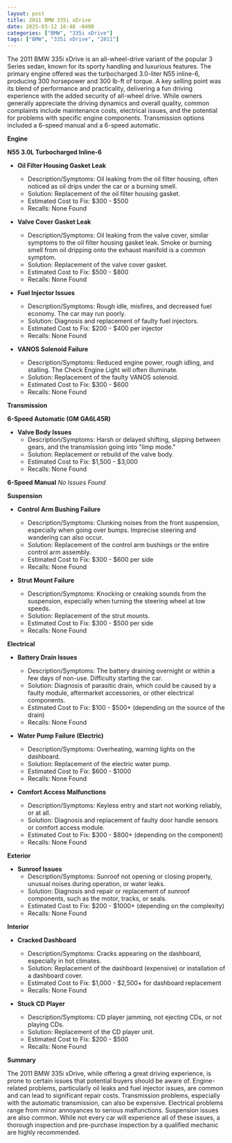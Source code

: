 ```yaml
---
layout: post
title: 2011 BMW 335i xDrive
date: 2025-03-12 16:48 -0400
categories: ["BMW", "335i xDrive"]
tags: ["BMW", "335i xDrive", "2011"]
---
```

The 2011 BMW 335i xDrive is an all-wheel-drive variant of the popular 3 Series sedan, known for its sporty handling and luxurious features. The primary engine offered was the turbocharged 3.0-liter N55 inline-6, producing 300 horsepower and 300 lb-ft of torque. A key selling point was its blend of performance and practicality, delivering a fun driving experience with the added security of all-wheel drive. While owners generally appreciate the driving dynamics and overall quality, common complaints include maintenance costs, electrical issues, and the potential for problems with specific engine components. Transmission options included a 6-speed manual and a 6-speed automatic.

**Engine**

**N55 3.0L Turbocharged Inline-6**

*   **Oil Filter Housing Gasket Leak**
    *   Description/Symptoms: Oil leaking from the oil filter housing, often noticed as oil drips under the car or a burning smell.
    *   Solution: Replacement of the oil filter housing gasket.
    *   Estimated Cost to Fix: $300 - $500
    *   Recalls: None Found

*   **Valve Cover Gasket Leak**
    *   Description/Symptoms: Oil leaking from the valve cover, similar symptoms to the oil filter housing gasket leak. Smoke or burning smell from oil dripping onto the exhaust manifold is a common symptom.
    *   Solution: Replacement of the valve cover gasket.
    *   Estimated Cost to Fix: $500 - $800
    *   Recalls: None Found

*   **Fuel Injector Issues**
    *   Description/Symptoms: Rough idle, misfires, and decreased fuel economy. The car may run poorly.
    *   Solution: Diagnosis and replacement of faulty fuel injectors.
    *   Estimated Cost to Fix: $200 - $400 per injector
    *   Recalls: None Found

*   **VANOS Solenoid Failure**
    *   Description/Symptoms: Reduced engine power, rough idling, and stalling. The Check Engine Light will often illuminate.
    *   Solution: Replacement of the faulty VANOS solenoid.
    *   Estimated Cost to Fix: $300 - $600
    *   Recalls: None Found

**Transmission**

**6-Speed Automatic (GM GA6L45R)**

*   **Valve Body Issues**
    *   Description/Symptoms: Harsh or delayed shifting, slipping between gears, and the transmission going into "limp mode."
    *   Solution: Replacement or rebuild of the valve body.
    *   Estimated Cost to Fix: $1,500 - $3,000
    *   Recalls: None Found

**6-Speed Manual**
*No Issues Found*

**Suspension**

*   **Control Arm Bushing Failure**
    *   Description/Symptoms: Clunking noises from the front suspension, especially when going over bumps. Imprecise steering and wandering can also occur.
    *   Solution: Replacement of the control arm bushings or the entire control arm assembly.
    *   Estimated Cost to Fix: $300 - $600 per side
    *   Recalls: None Found

*   **Strut Mount Failure**
    *   Description/Symptoms: Knocking or creaking sounds from the suspension, especially when turning the steering wheel at low speeds.
    *   Solution: Replacement of the strut mounts.
    *   Estimated Cost to Fix: $300 - $500 per side
    *   Recalls: None Found

**Electrical**

*   **Battery Drain Issues**
    *   Description/Symptoms: The battery draining overnight or within a few days of non-use. Difficulty starting the car.
    *   Solution: Diagnosis of parasitic drain, which could be caused by a faulty module, aftermarket accessories, or other electrical components.
    *   Estimated Cost to Fix: $100 - $500+ (depending on the source of the drain)
    *   Recalls: None Found

*   **Water Pump Failure (Electric)**
    *   Description/Symptoms: Overheating, warning lights on the dashboard.
    *   Solution: Replacement of the electric water pump.
    *   Estimated Cost to Fix: $600 - $1000
    *   Recalls: None Found

*   **Comfort Access Malfunctions**
    *   Description/Symptoms: Keyless entry and start not working reliably, or at all.
    *   Solution: Diagnosis and replacement of faulty door handle sensors or comfort access module.
    *   Estimated Cost to Fix: $300 - $800+ (depending on the component)
    *   Recalls: None Found

**Exterior**

*   **Sunroof Issues**
    *   Description/Symptoms: Sunroof not opening or closing properly, unusual noises during operation, or water leaks.
    *   Solution: Diagnosis and repair or replacement of sunroof components, such as the motor, tracks, or seals.
    *   Estimated Cost to Fix: $200 - $1000+ (depending on the complexity)
    *   Recalls: None Found

**Interior**

*   **Cracked Dashboard**
    *   Description/Symptoms: Cracks appearing on the dashboard, especially in hot climates.
    *   Solution: Replacement of the dashboard (expensive) or installation of a dashboard cover.
    *   Estimated Cost to Fix: $1,000 - $2,500+ for dashboard replacement
    *   Recalls: None Found

*   **Stuck CD Player**
    *   Description/Symptoms: CD player jamming, not ejecting CDs, or not playing CDs.
    *   Solution: Replacement of the CD player unit.
    *   Estimated Cost to Fix: $200 - $500
    *   Recalls: None Found

**Summary**

The 2011 BMW 335i xDrive, while offering a great driving experience, is prone to certain issues that potential buyers should be aware of. Engine-related problems, particularly oil leaks and fuel injector issues, are common and can lead to significant repair costs. Transmission problems, especially with the automatic transmission, can also be expensive. Electrical problems range from minor annoyances to serious malfunctions. Suspension issues are also common. While not every car will experience all of these issues, a thorough inspection and pre-purchase inspection by a qualified mechanic are highly recommended.

